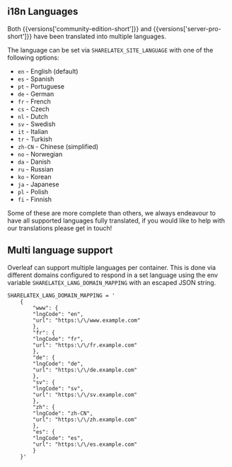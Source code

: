## i18n Languages ##

Both {{versions['community-edition-short']}} and {{versions['server-pro-short']}} have been translated into multiple languages. 

The language can be set via `SHARELATEX_SITE_LANGUAGE` with one of the following options:

* `en` - English (default)
* `es` - Spanish
* `pt` - Portuguese
* `de` - German
* `fr` - French
* `cs` - Czech
* `nl` - Dutch
* `sv` - Swedish
* `it` - Italian
* `tr` - Turkish
* `zh-CN` - Chinese (simplified)
* `no` - Norwegian
* `da` - Danish
* `ru` - Russian
* `ko` - Korean
* `ja` - Japanese
* `pl` - Polish
* `fi` - Finnish

Some of these are more complete than others, we always endeavour to have all supported languages fully translated, if you would like to help with our translations please get in touch!

## Multi language support

Overleaf can support multiple languages per container. This is done via different domains configured to respond in a set language using the env variable `SHARELATEX_LANG_DOMAIN_MAPPING` with an escaped JSON string.

```
SHARELATEX_LANG_DOMAIN_MAPPING = '
    {
        "www": {
        "lngCode": "en",
        "url": "https:\/\/www.example.com"
        },
        "fr": {
        "lngCode": "fr",
        "url": "https:\/\/fr.example.com"
        },
        "de": {
        "lngCode": "de",
        "url": "https:\/\/de.example.com"
        },
        "sv": {
        "lngCode": "sv",
        "url": "https:\/\/sv.example.com"
        },
        "zh": {
        "lngCode": "zh-CN",
        "url": "https:\/\/zh.example.com"
        },
        "es": {
        "lngCode": "es",
        "url": "https:\/\/es.example.com"
        }
    }'
```